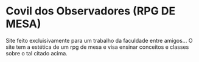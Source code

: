 # Covil dos Observadores (RPG DE MESA)

Site feito excluisivamente para um trabalho da faculdade entre amigos...
O site tem a estética de um rpg de mesa e visa ensinar conceitos e classes sobre o tal citado acima.
